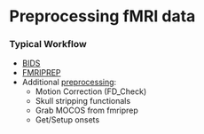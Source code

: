 # Preprocessing fMRI data  
  
### Typical Workflow  
* [BIDS](https://github.com/niblunc/NIBL/tree/master/TheBrainPipeline/preprocessing/BIDS)
* [FMRIPREP](https://github.com/niblunc/NIBL/tree/master/TheBrainPipeline/Data_Prep/fmriprep)  
* Additional [preprocessing](https://github.com/niblunc/NIBL/tree/master/TheBrainPipeline/preprocessing/preprocessing):
    * Motion Correction (FD_Check) 
    * Skull stripping functionals
    * Grab MOCOS from fmriprep
    * Get/Setup onsets 
   

